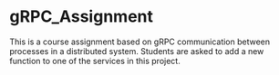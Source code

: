 # gRPC_Assignment
This is a course assignment based on gRPC communication between processes in a distributed system. Students are asked to add a new function to one of the services in this project.

